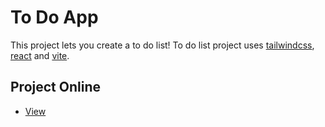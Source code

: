 # To Do App

This project lets you create a to do list! To do list project uses [tailwindcss](https://tailwindcss.com/), [react](https://react.dev/) and [vite](https://vitejs.dev/).

## Project Online

-   [View](https://gymmed.github.io/BIT-React-ToDoList/)
